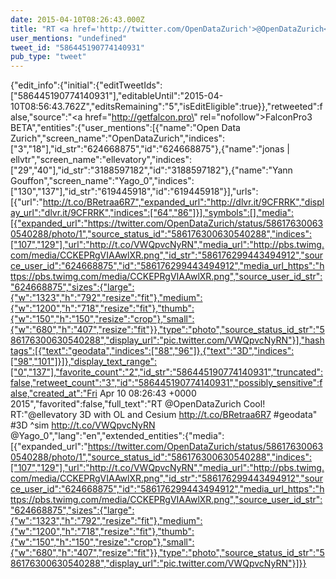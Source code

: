 ```yaml
---
date: 2015-04-10T08:26:43.000Z
title: "RT <a href='http://twitter.com/OpenDataZurich'>@OpenDataZurich</a> Cool! RT:<a href='http://twitter.com/ellevatory'>@ellevatory</a> 3D  with OL and Cesium http://t.co/BRetraa6R7  #geodata #3D ^sim http://t.co/VWQpvcNyRN <a href='http://twitter.com/Yago_0'>@Yago_0</a>″"
user_mentions: "undefined"
tweet_id: "586445190774140931"
pub_type: "tweet"
---
```

{"edit_info":{"initial":{"editTweetIds":["586445190774140931"],"editableUntil":"2015-04-10T08:56:43.762Z","editsRemaining":"5","isEditEligible":true}},"retweeted":false,"source":"<a href=\"http://getfalcon.pro\" rel=\"nofollow\">FalconPro3 BETA</a>","entities":{"user_mentions":[{"name":"Open Data Zurich","screen_name":"OpenDataZurich","indices":["3","18"],"id_str":"624668875","id":"624668875"},{"name":"jonas | ellvtr","screen_name":"ellevatory","indices":["29","40"],"id_str":"3188597182","id":"3188597182"},{"name":"Yann Gouffon","screen_name":"Yago_0","indices":["130","137"],"id_str":"619445918","id":"619445918"}],"urls":[{"url":"http://t.co/BRetraa6R7","expanded_url":"http://dlvr.it/9CFRRK","display_url":"dlvr.it/9CFRRK","indices":["64","86"]}],"symbols":[],"media":[{"expanded_url":"https://twitter.com/OpenDataZurich/status/586176300630540288/photo/1","source_status_id":"586176300630540288","indices":["107","129"],"url":"http://t.co/VWQpvcNyRN","media_url":"http://pbs.twimg.com/media/CCKEPRgVIAAwlXR.png","id_str":"586176299443494912","source_user_id":"624668875","id":"586176299443494912","media_url_https":"https://pbs.twimg.com/media/CCKEPRgVIAAwlXR.png","source_user_id_str":"624668875","sizes":{"large":{"w":"1323","h":"792","resize":"fit"},"medium":{"w":"1200","h":"718","resize":"fit"},"thumb":{"w":"150","h":"150","resize":"crop"},"small":{"w":"680","h":"407","resize":"fit"}},"type":"photo","source_status_id_str":"586176300630540288","display_url":"pic.twitter.com/VWQpvcNyRN"}],"hashtags":[{"text":"geodata","indices":["88","96"]},{"text":"3D","indices":["98","101"]}]},"display_text_range":["0","137"],"favorite_count":"2","id_str":"586445190774140931","truncated":false,"retweet_count":"3","id":"586445190774140931","possibly_sensitive":false,"created_at":"Fri Apr 10 08:26:43 +0000 2015","favorited":false,"full_text":"RT @OpenDataZurich Cool! RT:\"@ellevatory 3D  with OL and Cesium http://t.co/BRetraa6R7  #geodata\" #3D ^sim http://t.co/VWQpvcNyRN @Yago_0","lang":"en","extended_entities":{"media":[{"expanded_url":"https://twitter.com/OpenDataZurich/status/586176300630540288/photo/1","source_status_id":"586176300630540288","indices":["107","129"],"url":"http://t.co/VWQpvcNyRN","media_url":"http://pbs.twimg.com/media/CCKEPRgVIAAwlXR.png","id_str":"586176299443494912","source_user_id":"624668875","id":"586176299443494912","media_url_https":"https://pbs.twimg.com/media/CCKEPRgVIAAwlXR.png","source_user_id_str":"624668875","sizes":{"large":{"w":"1323","h":"792","resize":"fit"},"medium":{"w":"1200","h":"718","resize":"fit"},"thumb":{"w":"150","h":"150","resize":"crop"},"small":{"w":"680","h":"407","resize":"fit"}},"type":"photo","source_status_id_str":"586176300630540288","display_url":"pic.twitter.com/VWQpvcNyRN"}]}}
